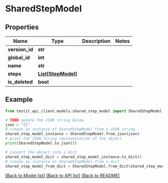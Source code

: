 # SharedStepModel


## Properties

Name | Type | Description | Notes
------------ | ------------- | ------------- | -------------
**version_id** | **str** |  | 
**global_id** | **int** |  | 
**name** | **str** |  | 
**steps** | [**List[StepModel]**](StepModel.md) |  | 
**is_deleted** | **bool** |  | 

## Example

```python
from testit_api_client.models.shared_step_model import SharedStepModel

# TODO update the JSON string below
json = "{}"
# create an instance of SharedStepModel from a JSON string
shared_step_model_instance = SharedStepModel.from_json(json)
# print the JSON string representation of the object
print(SharedStepModel.to_json())

# convert the object into a dict
shared_step_model_dict = shared_step_model_instance.to_dict()
# create an instance of SharedStepModel from a dict
shared_step_model_from_dict = SharedStepModel.from_dict(shared_step_model_dict)
```
[[Back to Model list]](../README.md#documentation-for-models) [[Back to API list]](../README.md#documentation-for-api-endpoints) [[Back to README]](../README.md)


